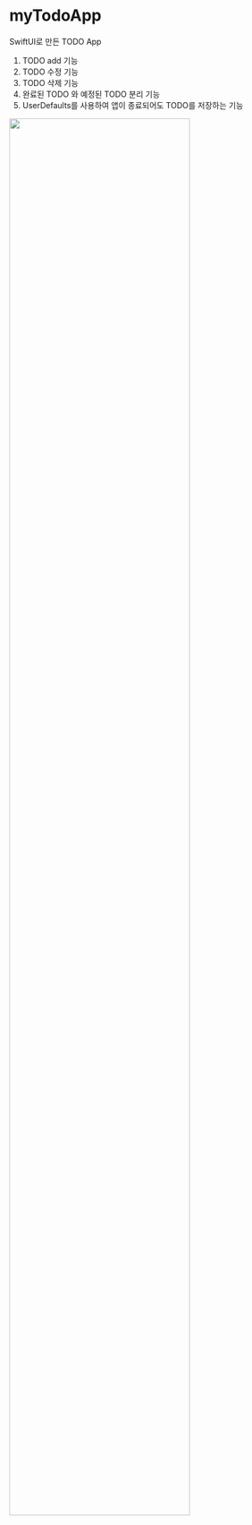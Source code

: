 # myTodoApp

SwiftUI로 만든 TODO App
1. TODO add 기능
2. TODO 수정 기능
3. TODO 삭제 기능
4. 완료된 TODO 와 예정된 TODO 분리 기능
5. UserDefaults를 사용하여 앱이 종료되어도 TODO를 저장하는 기능


<img width="80%" src="https://user-images.githubusercontent.com/56333934/220118793-3dca8df2-7be3-4db5-90f8-8a8a3b7a56b9.mov" />

